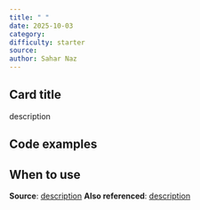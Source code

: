 ```yaml
---
title: " "
date: 2025-10-03
category: 
difficulty: starter
source: 
author: Sahar Naz
---
```


## Card title 
description



## Code examples



## When to use


**Source**: [description](url)
**Also referenced**: [description](url)